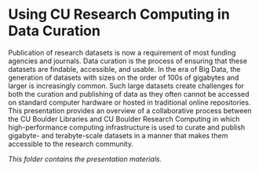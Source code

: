 # Using CU Research Computing in Data Curation 

Publication of research datasets is now a requirement of most funding agencies and journals. Data curation is the process of ensuring that these datasets are findable, accessible, and usable. In the era of Big Data, the generation of datasets with sizes on the order of 100s of gigabytes and larger is increasingly common. Such large datasets create challenges for both the curation and publishing of data as they often cannot be accessed on standard computer hardware or hosted in traditional online repositories. This presentation provides an overview of a collaborative process between the CU Boulder Libraries and CU Boulder Research Computing in which high-performance computing infrastructure is used to curate and publish gigabyte- and terabyte-scale datasets in a manner that makes them accessible to the research community. 

_This folder contains the presentation materials._
